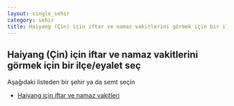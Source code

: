 ```yaml
---
layout: single_sehir
category: sehir
title: Haiyang (Çin) için iftar ve namaz vakitlerini görmek için bir ilçe/eyalet seç
---
```



## Haiyang (Çin) için iftar ve namaz vakitlerini görmek için bir ilçe/eyalet seç

Aşağıdaki listeden bir şehir ya da semt seçin


* [Haiyang için iftar ve namaz vakitleri](/iftar.html?sehir=Haiyang&ulke=Çin&state=Haiyang)
